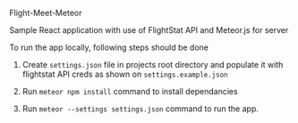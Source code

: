 Flight-Meet-Meteor

Sample React application with use of FlightStat API and Meteor.js for server

To run the app locally, following steps should be done

1) Create `settings.json` file in projects root directory and populate it with flightstat API creds as shown on `settings.example.json`

2) Run `meteor npm install` command to install dependancies

3) Run `meteor --settings settings.json` command to run the app.

